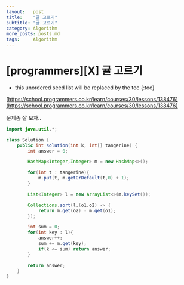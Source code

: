 ```yaml
---
layout:   post
title:    "귤 고르기"
subtitle: "귤 고르기"
category: Algorithm
more_posts: posts.md
tags:     Algorithm
---
```

# [programmers][X] 귤 고르기

<!--more-->
<!-- Table of contents -->
* this unordered seed list will be replaced by the toc
{:toc}

[https://school.programmers.co.kr/learn/courses/30/lessons/138476](https://school.programmers.co.kr/learn/courses/30/lessons/138476)

문제좀 잘 보자..

```java
import java.util.*;

class Solution {
    public int solution(int k, int[] tangerine) {
        int answer = 0;

        HashMap<Integer,Integer> m = new HashMap<>();

        for(int t : tangerine){
            m.put(t, m.getOrDefault(t,0) + 1);
        }

        List<Integer> l = new ArrayList<>(m.keySet());

        Collections.sort(l,(o1,o2) -> {
            return m.get(o2) - m.get(o1);
        });

        int sum = 0;
        for(int key : l){
            answer++;
            sum += m.get(key);
            if(k <= sum) return answer;
        }

        return answer;
    }
}
```
